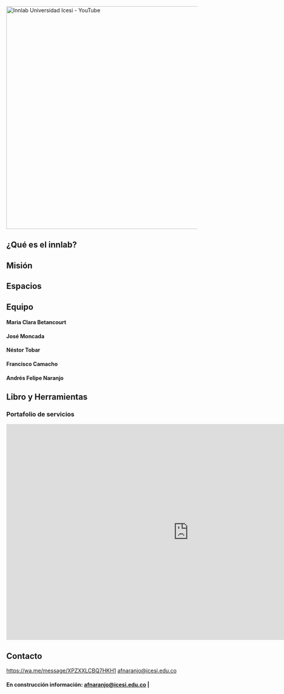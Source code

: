 <img src="https://yt3.ggpht.com/ytc/AKedOLQTms86uZZr547pPpqpY-y-yTsjZMQdpO5wXAxe=s900-c-k-c0x00ffffff-no-rj" alt="Innlab Universidad Icesi - YouTube" jsname="HiaYvf" jsaction="load:XAeZkd;" class="n3VNCb" data-noaft="1" style="width: 587px; height: 587px; margin: 0px;">

## ¿Qué es el innlab?


## Misión

## Espacios

## Equipo
#### Maria Clara Betancourt
#### José Moncada
#### Néstor Tobar
#### Francisco Camacho
#### Andrés Felipe Naranjo

## Libro y Herramientas

### Portafolio de servicios
<iframe src="https://docs.google.com/presentation/d/e/2PACX-1vQV60_fTcKsT01_XtAgXO0fL3Hy98DXeFn6mg-sihe83RNfbDYVd7TSF-2vlAXMZc5ETOObNXVFYZmx/embed?start=false&loop=false&delayms=3000" frameborder="0" width="960" height="569" allowfullscreen="true" mozallowfullscreen="true" webkitallowfullscreen="true"></iframe>

## Contacto
https://wa.me/message/XPZXXLCBQ7HKH1
afnaranjo@icesi.edu.co

#### En construcción información: afnaranjo@icesi.edu.co | 


